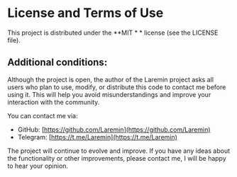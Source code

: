 # License and Terms of Use

This project is distributed under the **MIT * * license (see the LICENSE file). 

## Additional conditions:
Although the project is open, the author of the Laremin project asks all users who plan to use, modify, or distribute this code to contact me before using it. This will help you avoid misunderstandings and improve your interaction with the community.

You can contact me via:
- GitHub: [https://github.com/Laremin](https://github.com/Laremin)
- Telegram: [https://t.me/Laremin](https://t.me/Laremin)


The project will continue to evolve and improve. If you have any ideas about the functionality or other improvements, please contact me, I will be happy to hear your opinion.
